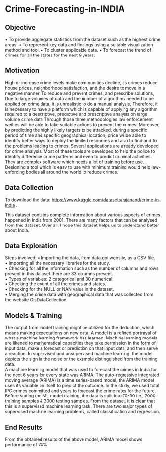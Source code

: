 # Crime-Forecasting-in-INDIA

## Objective
• To provide aggregate statistics from the dataset such as the highest crime areas.
• To represent key data and findings using a suitable visualization method and tool.
• To cluster applicable data.
• To forecast the trend of crimes for all the states for the next 9 years.

##  Motivation
High or increase crime levels make communities decline, as crimes reduce house prices, neighborhood satisfaction, and the desire to move in a negative manner. To reduce and prevent crimes, and prescribe solutions, Due to large volumes of data and the number of algorithms needed to be applied on crime data, it is unrealistic to do a manual analysis, Therefore, it is necessary to have a platform which is capable of applying any algorithm required to a descriptive, predictive and prescriptive analysis on large volume crime data Through those three methodologies law enforcement weities will be able to take suitable actions to prevent the crimes. Moreover, by predicting the highly likely targets to be attacked, during a specific period of time and specific geographical location, price willbe able to identify better ways to deploy the limited resources and also to find and fix the problems leading to crimes.
Several applications are already developed for crime analysis. Most of these tools are developed to help the 
police to identify difference crime patterns and even to predict criminal activities. They are complex software which needs a lot of training before use. Designing a tool which is easy to use with minimum training would help law-enforcing bodies all around the world to reduce crimes.

## Data Collection
 To download the data: https://www.kaggle.com/datasets/rajanand/crime-in-india . <br>

This dataset contains complete information about various aspects of crimes happened in India from 2001. There are many factors that can be analysed from this dataset. Over all, I hope this dataset helps us to understand better about India.

## Data Exploration
Steps involved:
• Importing the data, from data.goi website, as a CSV file. <br>
• Importing all the necessary libraries for the study. <br>
• Checking for all the information such as the number of columns and rows present in this dataset there are 33 columns present. <br>
• Types of variables: 2 categorical and 30 numerical. <br>
• Checking the count of all the crimes and states. <br>
• Checking for the NULL or NAN value in the dataset. <br>
• Merging the crime data with geographical data that was collected from the website GisDataCollection. <br>

## Models & Training

The output from model training might be utilized for the deduction, which means making expectations on new data. A model is a refined portrayal of what a machine learning framework has learned. Machine learning models are likened to mathematical capacities they take permission in the form of input data, make a forecast or prediction on that input data, and then serve a reaction. In supervised and unsupervised machine learning, the model depicts the sign in the noise or the example distinguished from the training data. <br>
A machine learning model that was used to forecast the crimes in India for the next 6 years for every state was ARIMA. The auto-regressive integrated moving average (ARIMA) is a time series-based model, the ARIMA model uses its variable on itself to predict the outcome. In the study, we used total IPC crimes committed and years to forecast the crime rates for the future. Before stating the ML model training, the data is split into 70-30 i.e., 7000 training samples & 3000 testing samples. From the dataset, it is clear that this is a supervised machine learning task. There are two major types of supervised machine learning problems, called classification and regression.


## End Results
From the obtained results of the above model, ARIMA model shows performance of 74%.
